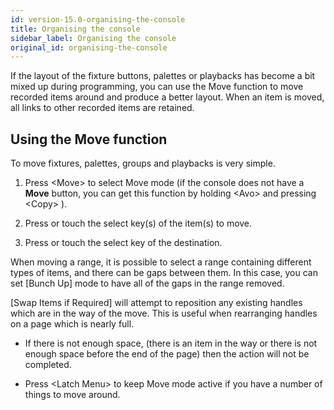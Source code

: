 ```yaml
---
id: version-15.0-organising-the-console
title: Organising the console
sidebar_label: Organising the console
original_id: organising-the-console
---
```


If the layout of the fixture buttons, palettes or playbacks has become a
bit mixed up during programming, you can use the Move function to move
recorded items around and produce a better layout. When an item is
moved, all links to other recorded items are retained.

Using the Move function
-----------------------

To move fixtures, palettes, groups and playbacks is very simple.

1. Press \<Move\> to select Move mode (if the console does not have a **Move** button,
	you can get this function by holding \<Avo\> and pressing \<Copy\> ).

2. Press or touch the select key(s) of the item(s) to move.

3. Press or touch the select key of the destination.

When moving a range, it is possible to select a range containing
different types of items, and there can be gaps between them. In this
case, you can set \[Bunch Up\] mode to have all of the gaps in the range
removed.

\[Swap Items if Required\] will attempt to reposition any existing
handles which are in the way of the move. This is useful when
rearranging handles on a page which is nearly full.

-   If there is not enough space, (there is an item in the way or there
    is not enough space before the end of the page) then the action will
    not be completed.

-   Press \<Latch Menu\> to keep Move mode active if you have a number
    of things to move around.


